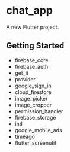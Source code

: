 # chat_app

A new Flutter project.

## Getting Started
- firebase_core
- firebase_auth
- get_it
- provider
- google_sign_in
- cloud_firestore
- image_picker
- image_cropper
- permission_handler
- firebase_storage
- intl
- google_mobile_ads
- timeago
- flutter_screenutil
 

